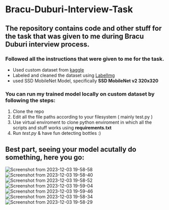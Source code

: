 # Bracu-Duburi-Interview-Task

## The repository contains code and other stuff for the task that was given to me during Bracu Duburi interview process.


### Followed all the instructions that were given to me for the task.<br>

* Used custom dataset from [kaggle](https://www.kaggle.com/datasets/chethuhn/water-bottle-dataset/)
* Labeled and cleaned the dataset using [LabelImg](https://github.com/HumanSignal/labelImg)
* used SSD MobileNet Model, specifically **SSD MobileNet v2 320x320**

### You can run my trained model locally on custom dataset by following the steps:

1. Clone the repo
2. Edit all the file paths according to your filesystem ( mainly test.py )
3. Use virtual enviroment to clone python enviroment in which all the scripts and stuff works using **requirements.txt**
4. Run *test.py* & have fun detecting bottles :)

## Best part, seeing your model acutally do something, here you go:

![Screenshot from 2023-12-03 19-58-58](https://github.com/fh1m/Bracu-Duburi-Interview-Task/assets/132839265/d0aab0bb-e30d-43b1-9e65-0e8454c6fa66)
![Screenshot from 2023-12-03 19-58-40](https://github.com/fh1m/Bracu-Duburi-Interview-Task/assets/132839265/f2ecc594-4bdc-4f07-aac5-eb91118efab4)
![Screenshot from 2023-12-03 19-58-52](https://github.com/fh1m/Bracu-Duburi-Interview-Task/assets/132839265/daf221c4-fce2-4271-869a-c019e8491460)
![Screenshot from 2023-12-03 19-59-04](https://github.com/fh1m/Bracu-Duburi-Interview-Task/assets/132839265/6793e458-f967-40bb-966e-4d71bdb5fef7)
![Screenshot from 2023-12-03 19-59-46](https://github.com/fh1m/Bracu-Duburi-Interview-Task/assets/132839265/3d5b3726-98fd-4c17-9ea7-2bd2477a1855)
![Screenshot from 2023-12-03 19-58-34](https://github.com/fh1m/Bracu-Duburi-Interview-Task/assets/132839265/76f3aefd-1a6d-47e3-9ec8-e0e1a2854d3b)
![Screenshot from 2023-12-03 19-58-29](https://github.com/fh1m/Bracu-Duburi-Interview-Task/assets/132839265/3b13e29f-24f9-4073-8374-8772d8ae8448)

